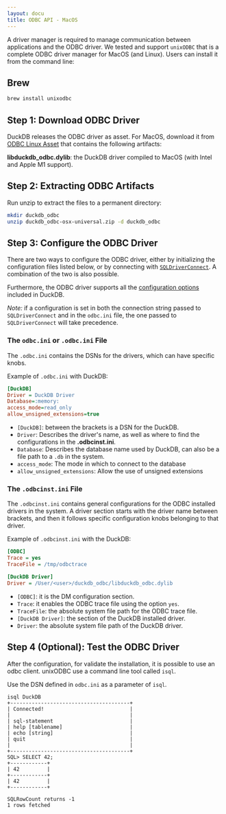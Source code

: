 ```yaml
---
layout: docu
title: ODBC API - MacOS
---
```


A driver manager is required to manage communication between applications and the ODBC driver.
We tested and support `unixODBC` that is a complete ODBC driver manager for MacOS (and Linux).
Users can install it from the command line:

## Brew

```bash
brew install unixodbc 
```

## Step 1: Download ODBC Driver

DuckDB releases the ODBC driver as asset. For MacOS, download it from <a href="https://github.com/duckdb/duckdb/releases/download/v{{ site.currentduckdbversion }}/duckdb_odbc-osx-universal.zip">ODBC Linux Asset</a> that contains the following artifacts:

**libduckdb_odbc.dylib**: the DuckDB driver compiled to MacOS (with Intel and Apple M1 support).

## Step 2: Extracting ODBC Artifacts

Run unzip to extract the files to a permanent directory:

```bash
mkdir duckdb_odbc
unzip duckdb_odbc-osx-universal.zip -d duckdb_odbc
```


## Step 3: Configure the ODBC Driver

There are two ways to configure the ODBC driver, either by initializing the configuration files listed below,
or by connecting with [`SQLDriverConnect`](https://learn.microsoft.com/en-us/sql/odbc/reference/syntax/sqldriverconnect-function?view=sql-server-ver16).
A combination of the two is also possible.

Furthermore, the ODBC driver supports all the [configuration options](https://duckdb.org/docs/sql/configuration.html)
included in DuckDB.

_Note:_ if a configuration is set in both the connection string passed to `SQLDriverConnect` and in the `odbc.ini` file,
the one passed to `SQLDriverConnect` will take precedence. 

### The `odbc.ini` or `.odbc.ini` File

The `.odbc.ini` contains the DSNs for the drivers, which can have specific knobs.

Example of `.odbc.ini` with DuckDB:

```ini
[DuckDB]
Driver = DuckDB Driver
Database=:memory:
access_mode=read_only
allow_unsigned_extensions=true
```
* `[DuckDB]`: between the brackets is a DSN for the DuckDB.
* `Driver`: Describes the driver's name, as well as where to find the configurations in the **.odbcinst.ini**.
* `Database`: Describes the database name used by DuckDB, can also be a file path to a `.db` in the system.
* `access_mode`: The mode in which to connect to the database
* `allow_unsigned_extensions`: Allow the use of unsigned extensions

### The `.odbcinst.ini` File

The `.odbcinst.ini` contains general configurations for the ODBC installed drivers in the system.
A driver section starts with the driver name between brackets, and then it follows specific configuration knobs belonging to that driver.

Example of `.odbcinst.ini` with the DuckDB:

```ini
[ODBC]
Trace = yes
TraceFile = /tmp/odbctrace

[DuckDB Driver]
Driver = /User/<user>/duckdb_odbc/libduckdb_odbc.dylib
```

* `[ODBC]`: it is the DM configuration section.
* `Trace`: it enables the ODBC trace file using the option `yes`.
* `TraceFile`: the absolute system file path for the ODBC trace file.
* `[DuckDB Driver]`: the section of the DuckDB installed driver.
* `Driver`: the absolute system file path of the DuckDB driver.

## Step 4 (Optional): Test the ODBC Driver

After the configuration, for validate the installation, it is possible to use an odbc client. unixODBC use a command line tool called `isql`.

Use the DSN defined in `odbc.ini` as a parameter of `isql`.

```text
isql DuckDB
+---------------------------------------+
| Connected!                            |
|                                       |
| sql-statement                         |
| help [tablename]                      |
| echo [string]                         |
| quit                                  |
|                                       |
+---------------------------------------+
SQL> SELECT 42;
+------------+
| 42         |
+------------+
| 42         |
+------------+

SQLRowCount returns -1
1 rows fetched
```
